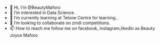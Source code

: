 - 👋 Hi, I’m @BeautyMaforo
- 👀 I’m interested in Data Science.
- 🌱 I’m currently learning at Telone Centre for learning..
- 💞️ I’m looking to collaborate on zindi competitions.
- 📫 How to reach me follow me on facebook, instagram,likedin as Beauty Joyce Maforo


<!---
BeautyMaforo/BeautyMaforo is a ✨ special ✨ repository because its `README.md` (this file) appears on your GitHub profile.
You can click the Preview link to take a look at your changes.
--->
